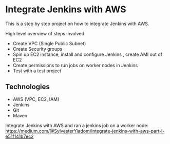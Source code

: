 # Integrate Jenkins with AWS
This is a step by step project on how to integrate Jenkins with AWS.


High level overview of steps involved
- Create VPC (Single Public Subnet)
- Create Security groups 
- Spin up EC2 instance, install and configure Jenkins , create AMI out of EC2
- Create permissions to run jobs on worker nodes in Jenkins
- Test with a test project

## Technologies
- AWS (VPC, EC2, IAM)
- Jenkins
- Git
- Maven

Integrate Jenkins with AWS and ran a jenkins job on a worker node:
https://medium.com/@SylvesterYiadom/integrate-jenkins-with-aws-part-i-e51f141b7ec2
